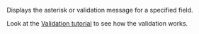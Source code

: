 Displays the asterisk or validation message for a specified field.

Look at the [Validation tutorial](~/pages/concepts/validation/overview) to see how the validation works.